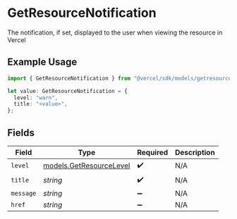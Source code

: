 # GetResourceNotification

The notification, if set, displayed to the user when viewing the resource in Vercel

## Example Usage

```typescript
import { GetResourceNotification } from "@vercel/sdk/models/getresourceop.js";

let value: GetResourceNotification = {
  level: "warn",
  title: "<value>",
};
```

## Fields

| Field                                                    | Type                                                     | Required                                                 | Description                                              |
| -------------------------------------------------------- | -------------------------------------------------------- | -------------------------------------------------------- | -------------------------------------------------------- |
| `level`                                                  | [models.GetResourceLevel](../models/getresourcelevel.md) | :heavy_check_mark:                                       | N/A                                                      |
| `title`                                                  | *string*                                                 | :heavy_check_mark:                                       | N/A                                                      |
| `message`                                                | *string*                                                 | :heavy_minus_sign:                                       | N/A                                                      |
| `href`                                                   | *string*                                                 | :heavy_minus_sign:                                       | N/A                                                      |